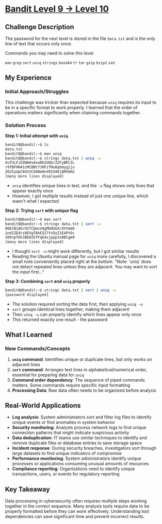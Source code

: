 # [Bandit Level 9 → Level 10](https://overthewire.org/wargames/bandit/bandit10.html)

## Challenge Description
The password for the next level is stored in the file `data.txt` and is the only line of text that occurs only once.

Commands you may need to solve this level:

`man` `grep` `sort` `uniq` `strings` `base64` `tr` `tar` `gzip` `bzip2` `xxd`

## My Experience

### Initial Approach/Struggles
This challenge was trickier than expected because `uniq` requires its input to be in a specific format to work properly. I learned that the order of operations matters significantly when chaining commands together.

### Solution Process

**Step 1: Initial attempt with `uniq`**
```bash
bandit8@bandit:~$ ls
data.txt
bandit8@bandit:~$ man uniq
bandit8@bandit:~$ strings data.txt | uniq -u
XufULFiOZWAHsAxw0bIUQGrZZFyBRlZL
r9fBFHH41cMCOBt7J0FzTMu6qhmyg1ju
ZO25yUpC8UtUCb00m8nV0IOd8jAMVbKG
[many more lines displayed]
```
- `uniq` identifies unique lines in text, and the `-u` flag shows only lines that appear exactly once
- However, I got multiple results instead of just one unique line, which wasn't what I expected

**Step 2: Trying `sort` with unique flag**

```bash
bandit8@bandit:~$ man sort
bandit8@bandit:~$ strings data.txt | sort -u
066lBi8GrHITCQmvVAgMOdGGXrXhYmmO
1nd1ZEdrz8EVgTAhESS7YsDyI1E4PtOc
20XnpTGhJBb02GfFqE4sjppp3x8Blgm9
[many more lines displayed]
```
- I thought `sort -u` might work differently, but I got similar results
- Reading the Ubuntu manual page for `uniq` more carefully, I discovered a small note conveniently placed right at the bottom. "Note: 'uniq' does not detect repeated lines unless they are adjacent. You may want to sort the input first..."

**Step 3: Combining `sort` and `uniq` properly**

```bash
bandit8@bandit:~$ strings data.txt | sort | uniq -u
[password displayed]
```

- The solution required sorting the data first, then applying `uniq -u`
- `sort` groups identical lines together, making them adjacent
- Then `uniq -u` can properly identify which lines appear only once
- This returned exactly one result - the password

## What I Learned

### New Commands/Concepts
1. **`uniq` command**: Identifies unique or duplicate lines, but only works on adjacent lines
2. **`sort` command**: Arranges text lines in alphabetical/numerical order, essential for preparing data for `uniq`
3. **Command order dependency**: The sequence of piped commands matters. Some commands require specific input formatting
4. **Processing Data**: Raw data often needs to be organized before analysis

## Real-World Applications
- **Log analysis**: System administrators sort and filter log files to identify unique events or find anomalies in system behavior
- **Security monitoring**: Analysts process network logs to find unique connection patterns that might indicate suspicious activity
- **Data deduplication**: IT teams use similar techniques to identify and remove duplicate files or database entries to save storage space
- **Incident response**: During security breaches, investigators sort through large datasets to find unique indicators of compromise
- **Performance monitoring**: System administrators identify unique processes or applications consuming unusual amounts of resources
- **Compliance reporting**: Organizations need to identify unique transactions, users, or events for regulatory reporting

## Key Takeaway
Data processing in cybersecurity often requires multiple steps working together in the correct sequence. Many analysis tools require data to be properly formatted before they can work effectively. Understanding tool dependencies can save significant time and prevent incorrect results.
